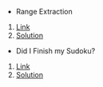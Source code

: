 * Range Extraction
1. [Link](https://www.codewars.com/kata/51ba717bb08c1cd60f00002f)
2. [Solution](https://github.com/MitskevichVS/codewars_solvd/blob/master/src/rangeExtraction.js)

* Did I Finish my Sudoku?
1. [Link](https://www.codewars.com/kata/53db96041f1a7d32dc0004d2)
2. [Solution](https://github.com/MitskevichVS/codewars_solvd/blob/master/src/sudokuCheck.js)
